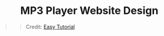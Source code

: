 <h1 align="center"> MP3 Player Website Design </h1>

> > Credit: <a href="https://www.youtube.com/watch?v=w5fCIhI0FyE">Easy Tutorial</a>
